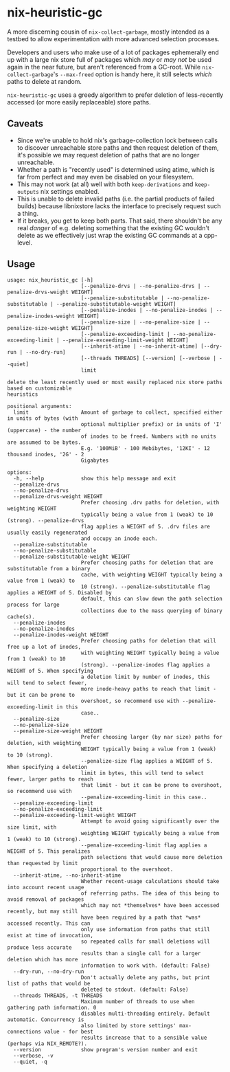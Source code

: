 # nix-heuristic-gc

A more discerning cousin of `nix-collect-garbage`, mostly intended as a
testbed to allow experimentation with more advanced selection processes.

Developers and users who make use of a lot of packages ephemerally end up
with a large nix store full of packages which _may_ or _may not_ be used
again in the near future, but aren't referenced from a GC-root. While
`nix-collect-garbage`'s `--max-freed` option is handy here, it still
selects _which_ paths to delete at random.

`nix-heuristic-gc` uses a greedy algorithm to prefer deletion of less-recently
accessed (or more easily replaceable) store paths.

## Caveats

 - Since we're unable to hold nix's garbage-collection lock between calls to
   discover unreachable store paths and then request deletion of them, it's
   possible we may request deletion of paths that are no longer unreachable.
 - Whether a path is "recently used" is determined using atime, which is far
   from perfect and may even be disabled on your filesystem.
 - This may not work (at all) well with both `keep-derivations` and
   `keep-outputs` nix settings enabled.
 - This is unable to delete invalid paths (i.e. the partial products of failed
   builds) because libnixstore lacks the interface to precisely request such
   a thing.
 - If it breaks, you get to keep both parts. That said, there shouldn't be
   any real _danger_ of e.g. deleting something that the existing GC wouldn't
   delete as we effectively just wrap the existing GC commands at a cpp-level.

## Usage

```
usage: nix_heuristic_gc [-h]
                        [--penalize-drvs | --no-penalize-drvs | --penalize-drvs-weight WEIGHT]
                        [--penalize-substitutable | --no-penalize-substitutable | --penalize-substitutable-weight WEIGHT]
                        [--penalize-inodes | --no-penalize-inodes | --penalize-inodes-weight WEIGHT]
                        [--penalize-size | --no-penalize-size | --penalize-size-weight WEIGHT]
                        [--penalize-exceeding-limit | --no-penalize-exceeding-limit | --penalize-exceeding-limit-weight WEIGHT]
                        [--inherit-atime | --no-inherit-atime] [--dry-run | --no-dry-run]
                        [--threads THREADS] [--version] [--verbose | --quiet]
                        limit

delete the least recently used or most easily replaced nix store paths based on customizable
heuristics

positional arguments:
  limit                 Amount of garbage to collect, specified either in units of bytes (with
                        optional multiplier prefix) or in units of 'I' (uppercase) - the number
                        of inodes to be freed. Numbers with no units are assumed to be bytes.
                        E.g. '100MiB' - 100 Mebibytes, '12KI' - 12 thousand inodes, '2G' - 2
                        Gigabytes

options:
  -h, --help            show this help message and exit
  --penalize-drvs
  --no-penalize-drvs
  --penalize-drvs-weight WEIGHT
                        Prefer choosing .drv paths for deletion, with weighting WEIGHT
                        typically being a value from 1 (weak) to 10 (strong). --penalize-drvs
                        flag applies a WEIGHT of 5. .drv files are usually easily regenerated
                        and occupy an inode each.
  --penalize-substitutable
  --no-penalize-substitutable
  --penalize-substitutable-weight WEIGHT
                        Prefer choosing paths for deletion that are substitutable from a binary
                        cache, with weighting WEIGHT typically being a value from 1 (weak) to
                        10 (strong). --penalize-substitutable flag applies a WEIGHT of 5. Disabled by
                        default, this can slow down the path selection process for large
                        collections due to the mass querying of binary cache(s).
  --penalize-inodes
  --no-penalize-inodes
  --penalize-inodes-weight WEIGHT
                        Prefer choosing paths for deletion that will free up a lot of inodes,
                        with weighting WEIGHT typically being a value from 1 (weak) to 10
                        (strong). --penalize-inodes flag applies a WEIGHT of 5. When specifying
                        a deletion limit by number of inodes, this will tend to select fewer,
                        more inode-heavy paths to reach that limit - but it can be prone to
                        overshoot, so recommend use with --penalize-exceeding-limit in this
                        case..
  --penalize-size
  --no-penalize-size
  --penalize-size-weight WEIGHT
                        Prefer choosing larger (by nar size) paths for deletion, with weighting
                        WEIGHT typically being a value from 1 (weak) to 10 (strong).
                        --penalize-size flag applies a WEIGHT of 5. When specifying a deletion
                        limit in bytes, this will tend to select fewer, larger paths to reach
                        that limit - but it can be prone to overshoot, so recommend use with
                        --penalize-exceeding-limit in this case..
  --penalize-exceeding-limit
  --no-penalize-exceeding-limit
  --penalize-exceeding-limit-weight WEIGHT
                        Attempt to avoid going significantly over the size limit, with
                        weighting WEIGHT typically being a value from 1 (weak) to 10 (strong).
                        --penalize-exceeding-limit flag applies a WEIGHT of 5. This penalizes
                        path selections that would cause more deletion than requested by limit
                        proportional to the overshoot.
  --inherit-atime, --no-inherit-atime
                        Whether recent-usage calculations should take into account recent usage
                        of referring paths. The idea of this being to avoid removal of packages
                        which may not *themselves* have been accessed recently, but may still
                        have been required by a path that *was* accessed recently. This can
                        only use information from paths that still exist at time of invocation,
                        so repeated calls for small deletions will produce less accurate
                        results than a single call for a larger deletion which has more
                        information to work with. (default: False)
  --dry-run, --no-dry-run
                        Don't actually delete any paths, but print list of paths that would be
                        deleted to stdout. (default: False)
  --threads THREADS, -t THREADS
                        Maximum number of threads to use when gathering path information. 0
                        disables multi-threading entirely. Default automatic. Concurrency is
                        also limited by store settings' max-connections value - for best
                        results increase that to a sensible value (perhaps via NIX_REMOTE?).
  --version             show program's version number and exit
  --verbose, -v
  --quiet, -q
```
